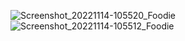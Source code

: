 ![Screenshot_20221114-105520_Foodie](https://user-images.githubusercontent.com/51821812/209056346-514018d9-f8ba-4e09-93f2-4689dac5ea4d.jpg)
![Screenshot_20221114-105512_Foodie](https://user-images.githubusercontent.com/51821812/209056463-a2b71a93-4b26-4d2d-9f36-fabc61e257ca.jpg)
